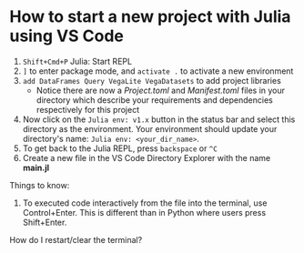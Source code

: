 # How to start a new project with Julia using VS Code

1. `Shift+Cmd+P` Julia: Start REPL
2.  `]` to enter package mode, and `activate .` to activate a new environment
3.  `add DataFrames Query VegaLite VegaDatasets` to add project libraries
    - Notice there are now a *Project.toml* and *Manifest.toml* files in your directory which describe your requirements and dependencies respectively for this project
4. Now click on the `Julia env: v1.x` button in the status bar and select this directory as the environment. Your environment should update your directory's name: `Julia env: <your_dir_name>`.
5. To get back to the Julia REPL, press `backspace` or `^C`
6. Create a new file in the VS Code Directory Explorer with the name **main.jl** 


Things to know: 
1. To executed code interactively from the file into the terminal, use Control+Enter. This is different than in Python where users press Shift+Enter. 


How do I restart/clear the terminal? 